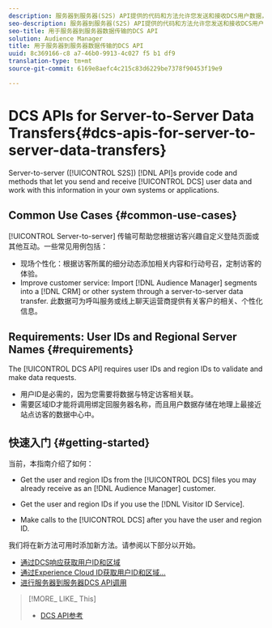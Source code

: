 ```yaml
---
description: 服务器到服务器(S2S) API提供的代码和方法允许您发送和接收DCS用户数据，并在您自己的系统或应用程序中处理此信息。
seo-description: 服务器到服务器(S2S) API提供的代码和方法允许您发送和接收DCS用户数据，并在您自己的系统或应用程序中处理此信息。
seo-title: 用于服务器到服务器数据传输的DCS API
solution: Audience Manager
title: 用于服务器到服务器数据传输的DCS API
uuid: 8c369166-c8 a7-46b0-9913-4c027 f5 b1 df9
translation-type: tm+mt
source-git-commit: 6169e8aefc4c215c83d6229be7378f90453f19e9

---
```



# DCS APIs for Server-to-Server Data Transfers{#dcs-apis-for-server-to-server-data-transfers}

Server-to-server ([!UICONTROL S2S]) [!DNL API]s provide code and methods that let you send and receive [!UICONTROL DCS] user data and work with this information in your own systems or applications.

## Common Use Cases {#common-use-cases}

[!UICONTROL Server-to-server] 传输可帮助您根据访客兴趣自定义登陆页面或其他互动。一些常见用例包括：

* 现场个性化：根据访客所属的细分动态添加相关内容和行动号召，定制访客的体验。
* Improve customer service: Import [!DNL Audience Manager] segments into a [!DNL CRM] or other system through a server-to-server data transfer. 此数据可为呼叫服务或线上聊天运营商提供有关客户的相关、个性化信息。

## Requirements: User IDs and Regional Server Names {#requirements}

The [!UICONTROL DCS API] requires user IDs and region IDs to validate and make data requests.

* 用户ID是必需的，因为您需要将数据与特定访客相关联。
* 需要区域ID才能将调用绑定回服务器名称，而且用户数据存储在地理上最接近站点访客的数据中心中。

## 快速入门 {#getting-started}

当前，本指南介绍了如何：

* Get the user and region IDs from the [!UICONTROL DCS] files you may already receive as an [!DNL Audience Manager] customer.

* Get the user and region IDs if you use the [!DNL Visitor ID Service].
* Make calls to the [!UICONTROL DCS] after you have the user and region ID.

我们将在新方法可用时添加新方法。请参阅以下部分以开始。

* [通过DCS响应获取用户ID和区域](dcs-aam-ids.md)
* [通过Experience Cloud ID获取用户ID和区域…](dcs-mcid-ids.md)
* [进行服务器到服务器DCS API调用](dcs-s2s-calls.md)

>[!MORE_ LIKE_ This]
>
>* [DCS API参考](../../../api/dcs-intro/dcs-api-reference/dcs-api-methods.md)

